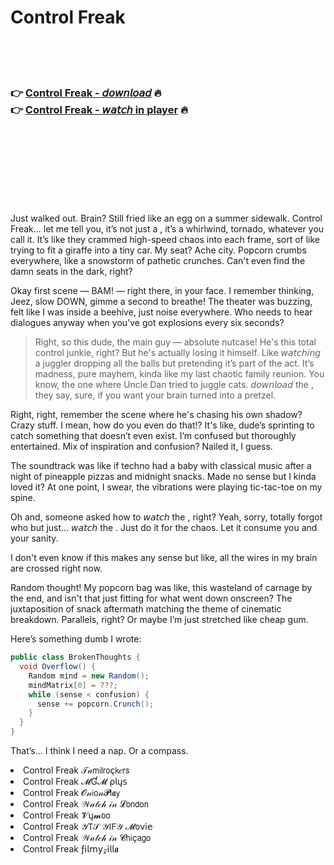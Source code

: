 <h1>Control Freak</h1>

<br><br><br>

<h3>👉 <a href="https://Anthonys-alagsorjack1985.github.io/nnkwaeklff/">Control Freak - 𝘥𝘰𝘸𝘯𝘭𝘰𝘢𝘥</a> 🔥<br>
👉 <a href="https://Anthonys-alagsorjack1985.github.io/nnkwaeklff/">Control Freak - 𝘸𝘢𝘵𝘤𝘩 in player</a> 🔥
</h3>



<br><br><br><br><br><br><br>


Just walked out. Brain? Still fried like an egg on a summer sidewalk. Control Freak... let me tell you, it’s not just a  , it’s a whirlwind, tornado, whatever you call it. It’s like they crammed high-speed chaos into each frame, sort of like trying to fit a giraffe into a tiny car. My seat? Ache city. Popcorn crumbs everywhere, like a snowstorm of pathetic crunches. Can't even find the damn seats in the dark, right? 

Okay first scene — BAM! — right there, in your face. I remember thinking, Jeez, slow DOWN, gimme a second to breathe! The theater was buzzing, felt like I was inside a beehive, just noise everywhere. Who needs to hear dialogues anyway when you've got explosions every six seconds?

> Right, so this dude, the main guy — absolute nutcase! He's this total control junkie, right? But he's actually losing it himself. Like 𝘸𝘢𝘵𝘤𝘩𝘪𝘯𝘨 a juggler dropping all the balls but pretending it’s part of the act. It’s madness, pure mayhem, kinda like my last chaotic family reunion. You know, the one where Uncle Dan tried to juggle cats. 𝘥𝘰𝘸𝘯𝘭𝘰𝘢𝘥 the  , they say, sure, if you want your brain turned into a pretzel.

Right, right, remember the scene where he's chasing his own shadow? Crazy stuff. I mean, how do you even do that!? It's like, dude’s sprinting to catch something that doesn’t even exist. I’m confused but thoroughly entertained. Mix of inspiration and confusion? Nailed it, I guess. 

The soundtrack was like if techno had a baby with classical music after a night of pineapple pizzas and midnight snacks. Made no sense but I kinda loved it? At one point, I swear, the vibrations were playing tic-tac-toe on my spine. 

Oh and, someone asked how to 𝘸𝘢𝘵𝘤𝘩 the  , right? Yeah, sorry, totally forgot who but just... 𝘸𝘢𝘵𝘤𝘩 the  . Just do it for the chaos. Let it consume you and your sanity. 

I don't even know if this makes any sense but like, all the wires in my brain are crossed right now.

Random thought! My popcorn bag was like, this wasteland of carnage by the end, and isn't that just fitting for what went down onscreen? The juxtaposition of snack aftermath matching the theme of cinematic breakdown. Parallels, right? Or maybe I’m just stretched like cheap gum. 

Here’s something dumb I wrote: 

```csharp
public class BrokenThoughts {
  void Overflow() {
    Random mind = new Random();
    mindMatrix[0] = ???;
    while (sense < confusion) {
      sense += popcorn.Crunch();
    }
  }
}
```

That’s... I think I need a nap. Or a compass.

<li>Control Freak 𝒯𝒶𝗆𝗂𝗅𝗋𝗈ç𝗄𝑒𝗋𝗌</li>
<li>Control Freak 𝓜Ɠ𝓜 ρ𝗅ų𝗌</li>
<li>Control Freak 𝓞𝓃𝗂𝗈𝓃𝓟𝗅𝖆𝗒</li>
<li>Control Freak 𝒲𝒶𝓉𝒸𝒽 𝒾𝓃 𝓛𝗈𝗇𝖽𝗈𝗇</li>
<li>Control Freak 𝓥ų𝓶𝗈𝗈</li>
<li>Control Freak 𝒴𝖳𝒮 𝒴𝖨𝖥𝒴 𝓜𝗈ν𝗂𝖾</li>
<li>Control Freak 𝒲𝒶𝓉𝒸𝒽 𝒾𝓃 𝓒𝗁𝗂ç𝖺𝗀𝗈</li>
<li>Control Freak ƒ𝗂𝗅𝗆𝗒𝓏𝗂𝗅𝗅𝖆</li>
